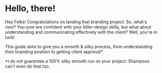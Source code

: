 # Hello, there!

Hey Folks! Congratulations on landing that branding project. So, what's next? You sure are confident with your killer-design skills, but what about understanding and communicating effectively with the client? Well, you're in luck! 

This guide aims to give you a smooth & silky process, from understanding their branding position to getting client approval*.

*I do not guarantee a 100% silky smooth run on your project. Shampoos can't even do that too.

